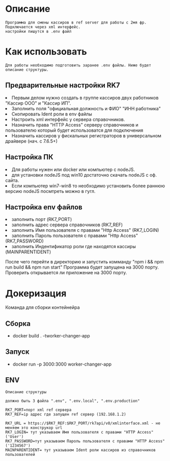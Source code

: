 # Описание

    Программа для смены кассиров в ref server для работы с 2мя фр.
    Подключается через xml интерфейс.
    настройки пишутся в .env файл

# Как использовать

    Для работы необходимо подготовить заранее .env файлы. Ниже будет описание структуры.

## Предварительные настройки RK7

<li>Первым делом нужно создать в группе кассиров двух работников "Кассир ООО" и "Кассир ИП".</li>
<li>Заполнить поля "официальная должность и ФИО" "ИНН работника" </li>
<li>Скопировать Ident роли в env файлы</li>
<li>Настроить xml интерфейс у сервера справочников.</li>
<li>Назначить права "HTTP Access" серверу справочников и пользователю который будет использоватся для подключения</li>
<li>Назначить кассиров у фискальных регистраторов в универсальном драйвере (нач. с 7.6.5+)</li>

## Настройка ПК

<li>Для работы нужен или docker или компьютер с nodeJS.</li>
<li>для установки nodeJS под win10 достаточно скачать nodeJS с оф. сайта.</li>
<li>Если компьютер win7-win8 то необходимо установить более раннюю версию nodeJS посмтреть можно в гугл.</li>

## Настройка env файлов

<li>заполнить порт (RK7_PORT)</li>
<li>заполнить адрес сервера справочников (RK7_REF)</li>
<li>заполнить Имя пользователя с правами "Http Access" (RK7_LOGIN)</li>
<li>заполнить Пароль пользователя с правами "Http Access" (RK7_PASSWORD)</li>
<li>заполнить Индентификатор роли где находятся кассиры (MAINPARENTIDENT)</li>

После чего перейти в директорию и запустить комманду
"npm i && npm run build && npm run start"
Программа будет запущена на 3000 порту.
Проверить открывается ли приложение на 3000 порту.

# Докеризация

Команда для сборки контейнейра

## Сборка

-   docker build . -tworker-changer-app

## Запуск

-   docker run -p 3000:3000 worker-changer-app

## ENV

    Описание структуры

    должно быть 3 файла ".env", ".env.local", ".env.production"

    RK7_PORT=порт xml ref сервера
    RK7_REF=ip адрес где запущен ref сервер (192.168.1.2)

    RK7_URL = https://$RK7_REF:$RK7_PORT/rk7api/v0/xmlinterface.xml - не меняем это конструкор url
    RK7_LOGIN= тут указываем Имя пользователя с правами "HTTP Access" ('User')
    RK7_PASSWORD=тут указываем Пароль пользователя с правами "HTTP Access" ('1234567')
    MAINPARENTIDENT= тут указываем Ident роли кассиров из справочников пользователей
